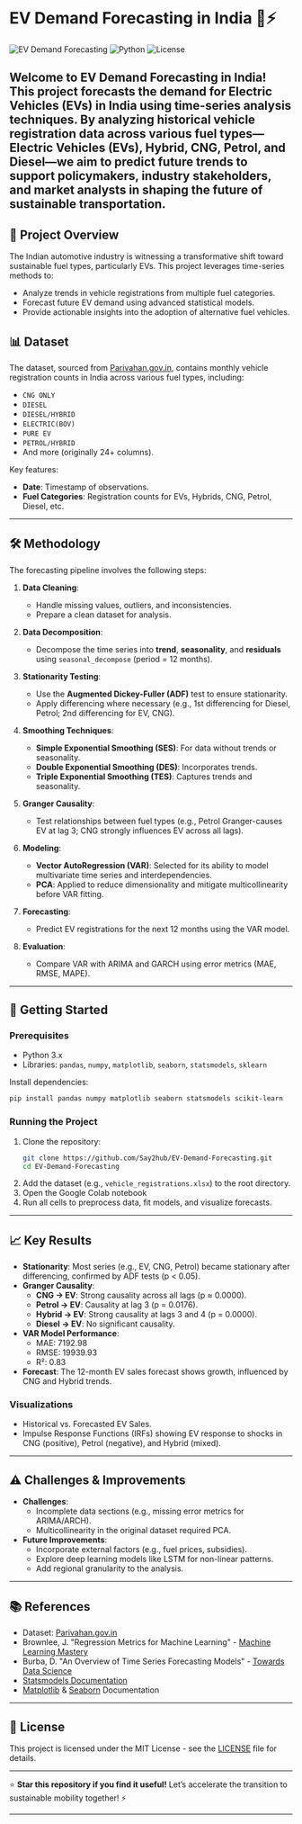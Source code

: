# EV Demand Forecasting in India 🚗⚡

![EV Demand Forecasting](https://img.shields.io/badge/Project-EV%20Demand%20Forecasting-blue) ![Python](https://img.shields.io/badge/Python-3.x-yellow) ![License](https://img.shields.io/badge/License-MIT-green)

Welcome to **EV Demand Forecasting in India**! This project forecasts the demand for Electric Vehicles (EVs) in India using time-series analysis techniques. By analyzing historical vehicle registration data across various fuel types—Electric Vehicles (EVs), Hybrid, CNG, Petrol, and Diesel—we aim to predict future trends to support policymakers, industry stakeholders, and market analysts in shaping the future of sustainable transportation.
---

## 🌟 Project Overview

The Indian automotive industry is witnessing a transformative shift toward sustainable fuel types, particularly EVs. This project leverages time-series methods to:
- Analyze trends in vehicle registrations from multiple fuel categories.
- Forecast future EV demand using advanced statistical models.
- Provide actionable insights into the adoption of alternative fuel vehicles.


## 📊 Dataset

The dataset, sourced from [Parivahan.gov.in](https://parivahan.gov.in/), contains monthly vehicle registration counts in India across various fuel types, including:
- `CNG ONLY`
- `DIESEL`
- `DIESEL/HYBRID`
- `ELECTRIC(BOV)`
- `PURE EV`
- `PETROL/HYBRID`
- And more (originally 24+ columns).

Key features:
- **Date**: Timestamp of observations.
- **Fuel Categories**: Registration counts for EVs, Hybrids, CNG, Petrol, Diesel, etc.

---

## 🛠️ Methodology

The forecasting pipeline involves the following steps:

1. **Data Cleaning**:
   - Handle missing values, outliers, and inconsistencies.
   - Prepare a clean dataset for analysis.

2. **Data Decomposition**:
   - Decompose the time series into **trend**, **seasonality**, and **residuals** using `seasonal_decompose` (period = 12 months).

3. **Stationarity Testing**:
   - Use the **Augmented Dickey-Fuller (ADF)** test to ensure stationarity.
   - Apply differencing where necessary (e.g., 1st differencing for Diesel, Petrol; 2nd differencing for EV, CNG).

4. **Smoothing Techniques**:
   - **Simple Exponential Smoothing (SES)**: For data without trends or seasonality.
   - **Double Exponential Smoothing (DES)**: Incorporates trends.
   - **Triple Exponential Smoothing (TES)**: Captures trends and seasonality.

5. **Granger Causality**:
   - Test relationships between fuel types (e.g., Petrol Granger-causes EV at lag 3; CNG strongly influences EV across all lags).

6. **Modeling**:
   - **Vector AutoRegression (VAR)**: Selected for its ability to model multivariate time series and interdependencies.
   - **PCA**: Applied to reduce dimensionality and mitigate multicollinearity before VAR fitting.

7. **Forecasting**:
   - Predict EV registrations for the next 12 months using the VAR model.

8. **Evaluation**:
   - Compare VAR with ARIMA and GARCH using error metrics (MAE, RMSE, MAPE).

---

## 🚀 Getting Started

### Prerequisites
- Python 3.x
- Libraries: `pandas`, `numpy`, `matplotlib`, `seaborn`, `statsmodels`, `sklearn`

Install dependencies:
```bash
pip install pandas numpy matplotlib seaborn statsmodels scikit-learn
```

### Running the Project
1. Clone the repository:
   ```bash
   git clone https://github.com/Say2hub/EV-Demand-Forecasting.git
   cd EV-Demand-Forecasting
   ```
2. Add the dataset (e.g., `vehicle_registrations.xlsx`) to the root directory.
3. Open the Google Colab notebook
4. Run all cells to preprocess data, fit models, and visualize forecasts.

---

## 📈 Key Results

- **Stationarity**: Most series (e.g., EV, CNG, Petrol) became stationary after differencing, confirmed by ADF tests (p < 0.05).
- **Granger Causality**:
  - **CNG → EV**: Strong causality across all lags (p ≈ 0.0000).
  - **Petrol → EV**: Causality at lag 3 (p = 0.0176).
  - **Hybrid → EV**: Strong causality at lags 3 and 4 (p = 0.0000).
  - **Diesel → EV**: No significant causality.
- **VAR Model Performance**:
  - MAE: 7192.98
  - RMSE: 19939.93
  - R²: 0.83
- **Forecast**: The 12-month EV sales forecast shows growth, influenced by CNG and Hybrid trends.

### Visualizations
- Historical vs. Forecasted EV Sales.
- Impulse Response Functions (IRFs) showing EV response to shocks in CNG (positive), Petrol (negative), and Hybrid (mixed).

---

## ⚠️ Challenges & Improvements

- **Challenges**:
  - Incomplete data sections (e.g., missing error metrics for ARIMA/ARCH).
  - Multicollinearity in the original dataset required PCA.
- **Future Improvements**:
  - Incorporate external factors (e.g., fuel prices, subsidies).
  - Explore deep learning models like LSTM for non-linear patterns.
  - Add regional granularity to the analysis.

---

## 📚 References

- Dataset: [Parivahan.gov.in](https://parivahan.gov.in/)
- Brownlee, J. "Regression Metrics for Machine Learning" - [Machine Learning Mastery](https://machinelearningmastery.com/)
- Burba, D. "An Overview of Time Series Forecasting Models" - [Towards Data Science](https://towardsdatascience.com/)
- [Statsmodels Documentation](https://www.statsmodels.org/)
- [Matplotlib](https://matplotlib.org/) & [Seaborn](https://seaborn.pydata.org/) Documentation

---

## 📜 License

This project is licensed under the MIT License - see the [LICENSE](LICENSE) file for details.

---

⭐ **Star this repository if you find it useful!** Let’s accelerate the transition to sustainable mobility together! ⚡

---
